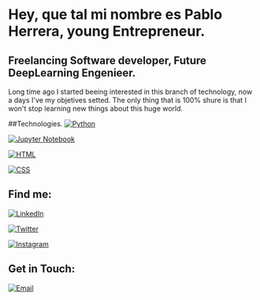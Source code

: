 # Hey, que tal mi nombre es Pablo Herrera, young Entrepreneur.


## Freelancing Software developer, Future DeepLearning Engenieer.

Long time ago I started beeing interested in this branch of technology, now a days I've my objetives setted. The only thing that is 100% shure is that I won't stop learning new things about this huge world.

##Technologies.
[![Python](https://img.shields.io/badge/Python-Pablo_Herrera-FFD43B?style=for-the-badge&logo=python&logoColor=white&labelColor=FFD43B)](https://github.com/pabloherrera)

[![Jupyter Notebook](https://img.shields.io/badge/Jupyter_Notebook-Pablo_Herrera-F37626?style=for-the-badge&logo=jupyter&logoColor=white&labelColor=F37626)](https://github.com/pabloherrera)

[![HTML](https://img.shields.io/badge/HTML-Pablo_Herrera-DD4B25?style=for-the-badge&logo=html5&logoColor=white&labelColor=DD4B25)](https://github.com/pabloherrera)

[![CSS](https://img.shields.io/badge/CSS-Pablo_Herrera-1572B6?style=for-the-badge&logo=css3&logoColor=white&labelColor=1572B6)](https://github.com/pabloherrera)

## Find me:

[![LinkedIn](https://img.shields.io/badge/LinkedIn-Pablo_Herrera-0077B5?style=for-the-badge&logo=linkedin&logoColor=white&labelColor=101010)](https://www.linkedin.com/in/pablo-herrera-gonz%C3%A1lez-448794266/)
</br>

[![Twitter](https://img.shields.io/badge/Twitter-Pablo_Herrera-1DA1F2?style=for-the-badge&logo=twitter&logoColor=white&labelColor=000000)](https://twitter.com/pabloherrera)
</br>

[![Instagram](https://img.shields.io/badge/Instagram-Pablo_Herrera-E1306C?style=for-the-badge&logo=instagram&logoColor=white&labelColor=FFC0CB)](https://www.instagram.com/pabloherrera/)
</br>


## Get in Touch:
[![Email](https://img.shields.io/badge/proyectostartup@gmail.com-email-D14836?style=for-the-badge&logo=gmail&logoColor=white&labelColor=101010)](mailto:proyectostartup@gmail.com)
</br>


